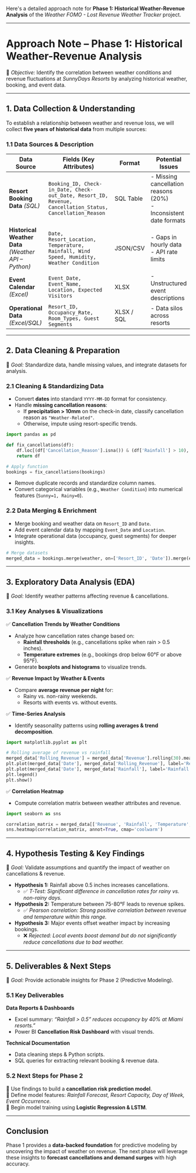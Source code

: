 Here's a detailed approach note for **Phase 1: Historical Weather-Revenue Analysis** of the *Weather FOMO - Lost Revenue Weather Tracker* project.  

---

# **Approach Note – Phase 1: Historical Weather-Revenue Analysis**  
📌 *Objective:* Identify the correlation between weather conditions and revenue fluctuations at *SunnyDays Resorts* by analyzing historical weather, booking, and event data.  

---

## **1. Data Collection & Understanding**  
To establish a relationship between weather and revenue loss, we will collect **five years of historical data** from multiple sources:  

### **1.1 Data Sources & Description**  

| **Data Source**      | **Fields** (Key Attributes) | **Format** | **Potential Issues** |
|----------------------|---------------------------|------------|----------------------|
| **Resort Booking Data** *(SQL)* | `Booking_ID, Check-in_Date, Check-out_Date, Resort_ID, Revenue, Cancellation_Status, Cancellation_Reason` | SQL Table | - Missing cancellation reasons (20%) <br> - Inconsistent date formats |
| **Historical Weather Data** *(Weather API – Python)* | `Date, Resort_Location, Temperature, Rainfall, Wind Speed, Humidity, Weather Condition` | JSON/CSV | - Gaps in hourly data <br> - API rate limits |
| **Event Calendar** *(Excel)* | `Event_Date, Event_Name, Location, Expected Visitors` | XLSX | - Unstructured event descriptions |
| **Operational Data** *(Excel/SQL)* | `Resort_ID, Occupancy_Rate, Room_Types, Guest Segments` | XLSX / SQL | - Data silos across resorts |

---

## **2. Data Cleaning & Preparation**  
📌 *Goal:* Standardize data, handle missing values, and integrate datasets for analysis.  

### **2.1 Cleaning & Standardizing Data**  
- Convert **dates** into standard `YYYY-MM-DD` format for consistency.  
- Handle **missing cancellation reasons**:  
  - If **precipitation > 10mm** on the check-in date, classify cancellation reason as `"Weather-Related"`.  
  - Otherwise, impute using resort-specific trends.  

```python
import pandas as pd

def fix_cancellations(df):
    df.loc[(df['Cancellation_Reason'].isna()) & (df['Rainfall'] > 10), 'Cancellation_Reason'] = "Weather"
    return df

# Apply function
bookings = fix_cancellations(bookings)
```

- Remove duplicate records and standardize column names.  
- Convert categorical variables (e.g., `Weather Condition`) into numerical features (`Sunny=1, Rainy=0`).  

### **2.2 Data Merging & Enrichment**  
- Merge booking and weather data on `Resort_ID` and `Date`.  
- Add event calendar data by mapping `Event_Date` and `Location`.  
- Integrate operational data (occupancy, guest segments) for deeper insights.  

```python
# Merge datasets
merged_data = bookings.merge(weather, on=['Resort_ID', 'Date']).merge(events, left_on='Check-in_Date', right_on='Event_Date', how='left')
```

---

## **3. Exploratory Data Analysis (EDA)**  
📌 *Goal:* Identify weather patterns affecting revenue & cancellations.  

### **3.1 Key Analyses & Visualizations**  
✅ **Cancellation Trends by Weather Conditions**  
- Analyze how cancellation rates change based on:  
  - **Rainfall thresholds** (e.g., cancellations spike when rain > 0.5 inches).  
  - **Temperature extremes** (e.g., bookings drop below 60°F or above 95°F).  
- Generate **boxplots and histograms** to visualize trends.  

✅ **Revenue Impact by Weather & Events**  
- Compare **average revenue per night** for:  
  - Rainy vs. non-rainy weekends.  
  - Resorts with events vs. without events.  

✅ **Time-Series Analysis**  
- Identify seasonality patterns using **rolling averages & trend decomposition**.  

```python
import matplotlib.pyplot as plt

# Rolling average of revenue vs rainfall
merged_data['Rolling_Revenue'] = merged_data['Revenue'].rolling(30).mean()
plt.plot(merged_data['Date'], merged_data['Rolling_Revenue'], label='Revenue')
plt.plot(merged_data['Date'], merged_data['Rainfall'], label='Rainfall', linestyle='dashed')
plt.legend()
plt.show()
```

✅ **Correlation Heatmap**  
- Compute correlation matrix between weather attributes and revenue.  

```python
import seaborn as sns

correlation_matrix = merged_data[['Revenue', 'Rainfall', 'Temperature', 'Wind Speed']].corr()
sns.heatmap(correlation_matrix, annot=True, cmap='coolwarm')
```

---

## **4. Hypothesis Testing & Key Findings**  
📌 *Goal:* Validate assumptions and quantify the impact of weather on cancellations & revenue.  

- **Hypothesis 1:** Rainfall above 0.5 inches increases cancellations.  
  - ✅ *T-Test: Significant difference in cancellation rates for rainy vs. non-rainy days.*  
- **Hypothesis 2:** Temperature between 75-80°F leads to revenue spikes.  
  - ✅ *Pearson correlation: Strong positive correlation between revenue and temperature within this range.*  
- **Hypothesis 3:** Major events offset weather impact by increasing bookings.  
  - ❌ *Rejected: Local events boost demand but do not significantly reduce cancellations due to bad weather.*  

---

## **5. Deliverables & Next Steps**  
📌 *Goal:* Provide actionable insights for Phase 2 (Predictive Modeling).  

### **5.1 Key Deliverables**  
**Data Reports & Dashboards**  
- Excel summary: *“Rainfall > 0.5” reduces occupancy by 40% at Miami resorts.”*  
- Power BI **Cancellation Risk Dashboard** with visual trends.  

**Technical Documentation**  
- Data cleaning steps & Python scripts.  
- SQL queries for extracting relevant booking & revenue data.  

### **5.2 Next Steps for Phase 2**  
🔹 Use findings to build a **cancellation risk prediction model**.  
🔹 Define model features: *Rainfall Forecast, Resort Capacity, Day of Week, Event Occurrence.*  
🔹 Begin model training using **Logistic Regression & LSTM**.  

---

## **Conclusion**  
Phase 1 provides a **data-backed foundation** for predictive modeling by uncovering the impact of weather on revenue. The next phase will leverage these insights to **forecast cancellations and demand surges** with high accuracy.  
